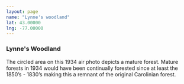 ```yaml
---
layout: page
name: "Lynne's woodland"
lat: 43.00000
lng: -77.00000
---
```



### Lynne's Woodland

The circled area on this 1934 air photo depicts a mature forest. Mature forests in 1934 would have been continually forested since at least the 1850’s - 1830’s making this a remnant of the original Carolinian forest.